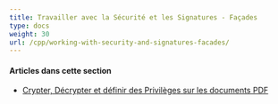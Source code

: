 ```yaml
---
title: Travailler avec la Sécurité et les Signatures - Façades
type: docs
weight: 30
url: /cpp/working-with-security-and-signatures-facades/
---
```

#### **Articles dans cette section**

- [Crypter, Décrypter et définir des Privilèges sur les documents PDF](/pdf/cpp/encrypt-decrypt-and-set-privileges-on-pdf-documents/)